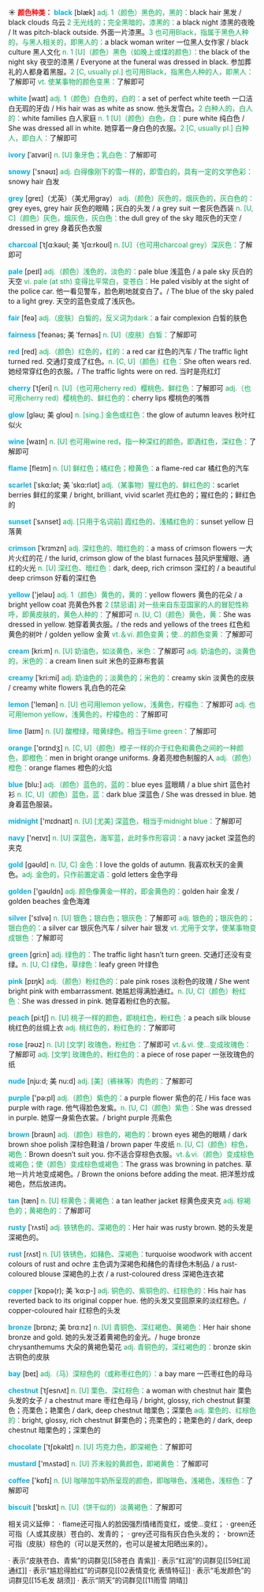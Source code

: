 ☀ <font color="red">**颜色种类：**</font>
<font color="sky blue">**black**</font> [blæk] 
<font color="#00b050">adj. 1（颜色）黑色的，黑的：</font>black hair 黑发 / black clouds 乌云 <font color="#00b050">2 无光线的；完全黑暗的，漆黑的：</font>a black night 漆黑的夜晚 / It was pitch-black outside. 外面一片漆黑。<font color="#00b050">3 也可用Black，指属于黑色人种的，与黑人相关的，即黑人的：</font>a black woman writer 一位黑人女作家 / black culture 黑人文化 <font color="#00b050">n. 1 [U]（颜色）黑色（如晚上或煤的颜色）：</font>the black of the night sky 夜空的漆黑 / Everyone at the funeral was dressed in black. 参加葬礼的人都身着黑服。<font color="#00b050">2 [C, usually pl.] 也可用Black，指黑色人种的人，即黑人：</font>了解即可 <font color="#00b050">vt. 使某事物的颜色变黑：</font>了解即可

<font color="sky blue">**white**</font> [waɪt] 
<font color="#00b050">adj. 1（颜色）白色的，白的：</font>a set of perfect white teeth 一口洁白无瑕的牙齿 / His hair was as white as snow. 他头发雪白。<font color="#00b050">2 白种人的，白人的：</font>white families 白人家庭 <font color="#00b050">n. 1 [U]（颜色）白色，白：</font>pure white 纯白色 / She was dressed all in white. 她穿着一身白色的衣服。<font color="#00b050">2 [C, usually pl.] 白种人，即白人：</font>了解即可
           
<font color="sky blue">**ivory**</font> [ˈaɪvəri]
<font color="#00b050">n. [U] 象牙色；乳白色：</font>了解即可
 
<font color="sky blue">**snowy**</font> ['snəʊɪ] 
<font color="#00b050">adj. 白得像刚下的雪一样的，即雪白的，具有一定的文学色彩：</font>snowy hair 白发

<font color="sky blue">**grey**</font> [ɡreɪ]（尤英）（美尤用gray）
<font color="#00b050">adj.（颜色）灰色的，烟灰色的，灰白色的：</font>grey eyes, grey hair 灰色的眼睛；灰白的头发 / a grey suit 一套灰色西装 <font color="#00b050">n. [U, C]（颜色）灰色，烟灰色，灰白色：</font>the dull grey of the sky 暗灰色的天空 / dressed in grey 身着灰色衣服 
           
<font color="sky blue">**charcoal**</font> [ˈtʃɑ:kəʊl; 美 ˈtʃɑ:rkoʊl]
<font color="#00b050">n. [U]（也可用charcoal grey）深灰色：</font>了解即可

<font color="sky blue">**pale**</font> [peɪl] 
<font color="#00b050">adj.（颜色）浅色的，淡色的：</font>pale blue 浅蓝色 / a pale sky 灰白的天空 <font color="#00b050">vi. pale (at sth) 变得比平常白，变苍白：</font>He paled visibly at the sight of the police car. 他一看见警车，脸色刷地就变白了。/ The blue of the sky paled to a light grey. 天空的蓝色变成了浅灰色。

<font color="sky blue">**fair**</font> [feə] 
<font color="#00b050">adj.（皮肤）白皙的，反义词为dark：</font>a fair complexion 白皙的肤色
           
<font color="sky blue">**fairness**</font> [ˈfeənəs; 美 ˈfernəs]
<font color="#00b050">n. [U]（皮肤）白皙：</font>了解即可

<font color="sky blue">**red**</font> [red] 
<font color="#00b050">adj.（颜色）红色的，红的：</font>a red car 红色的汽车 / The traffic light turned red. 交通灯变成了红色。<font color="#00b050">n. [C, U]（颜色）红色：</font>She often wears red. 她经常穿红色的衣服。/ The traffic lights were on red. 当时是亮红灯
                      
<font color="sky blue">**cherry**</font> [ˈtʃeri]
<font color="#00b050">n. [U]（也可用cherry red）樱桃色、鲜红色：</font>了解即可 <font color="#00b050">adj.（也可用cherry red）樱桃色的、鲜红色的：</font>cherry lips 樱桃色的嘴唇

<font color="sky blue">**glow**</font> [gləʊ; 美 gloʊ]
<font color="#00b050">n. [sing.] 金色或红色：</font>the glow of autumn leaves 秋叶红似火

<font color="sky blue">**wine**</font> [waɪn] 
<font color="#00b050">n. [U] 也可用wine red，指一种深红的颜色，即酒红色，深红色：</font>了解即可

<font color="sky blue">**flame**</font> [fleɪm] 
<font color="#00b050">n. [U] 鲜红色；橘红色；橙黄色：</font>a flame-red car 橘红色的汽车
           
<font color="sky blue">**scarlet**</font> [ˈskɑ:lət; 美 ˈskɑ:rlət]
<font color="#00b050">adj.（某事物）猩红色的、鲜红色的：</font>scarlet berries 鲜红的浆果 / bright, brilliant, vivid scarlet 亮红色的；猩红色的；鲜红色的

<font color="sky blue">**sunset**</font> [ˈsʌnset]
<font color="#00b050">adj. [只用于名词前] 霞红色的、浅橘红色的：</font>sunset yellow 日落黄
           
<font color="sky blue">**crimson**</font> [ˈkrɪmzn]
<font color="#00b050">adj. 深红色的、暗红色的：</font>a mass of crimson flowers 一大片火红的花 / the lurid, crimson glow of the blast furnaces 鼓风炉里耀眼、通红的火光 <font color="#00b050">n. [U] 深红色、暗红色：</font>dark, deep, rich crimson 深红的 / a beautiful deep crimson 好看的深红色     

<font color="sky blue">**yellow**</font> ['jeləʊ] 
<font color="#00b050">adj. 1（颜色）黄色的，黄的：</font>yellow flowers 黄色的花朵 / a bright yellow coat 亮黄色外套 <font color="#00b050">2 [禁忌语] 对一些来自东亚国家的人的冒犯性称呼，即黄皮肤的，黄色人种的：</font>了解即可 <font color="#00b050">n. [U, C]（颜色）黄色，黄：</font>She was dressed in yellow. 她穿着黄衣服。/ the reds and yellows of the trees 红色和黄色的树叶 / golden yellow 金黄 <font color="#00b050">vt.＆vi. 颜色变黄；使…的颜色变黄：</font>了解即可

<font color="sky blue">**cream**</font> [kri:m] 
<font color="#00b050">n. [U] 奶油色，如淡黄色，米色：</font>了解即可 <font color="#00b050">adj. 奶油色的，淡黄色的，米色的：</font>a cream linen suit 米色的亚麻布套装
           
<font color="sky blue">**creamy**</font> [ˈkri:mi]
<font color="#00b050">adj. 奶油色的；淡黄色的；米色的：</font>creamy skin 淡黄色的皮肤 / creamy white flowers 乳白色的花朵

<font color="sky blue">**lemon**</font> ['lemən] 
<font color="#00b050">n. [U] 也可用lemon yellow，浅黄色，柠檬色：</font>了解即可 <font color="#00b050">adj. 也可用lemon yellow，浅黄色的，柠檬色的：</font>了解即可
           
<font color="sky blue">**lime**</font> [laɪm]
<font color="#00b050">n. [U] 酸橙绿，暗黄绿色。相当于lime green：</font>了解即可
 
<font color="sky blue">**orange**</font> ['ɒrɪndӡ] 
<font color="#00b050">n. [C, U]（颜色）橙子一样的介于红色和黄色之间的一种颜色，即橙色：</font>men in bright orange uniforms. 身着亮橙色制服的人 <font color="#00b050">adj.（颜色）橙色：</font>orange flames 橙色的火焰

<font color="sky blue">**blue**</font> [blu:] 
<font color="#00b050">adj.（颜色）蓝色的，蓝的：</font>blue eyes 蓝眼睛 / a blue shirt 蓝色衬衫 <font color="#00b050">n. [C, U]（颜色）蓝色，蓝：</font>dark blue 深蓝色 / She was dressed in blue. 她身着蓝色服装。

<font color="sky blue">**midnight**</font> ['mɪdnaɪt] 
<font color="#00b050">n. [U] [尤美] 深蓝色，相当于midnight blue：</font>了解即可

<font color="sky blue">**navy**</font> ['neɪvɪ] 
<font color="#00b050">n. [U] 深蓝色，海军蓝，此时多作形容词：</font>a navy jacket 深蓝色的夹克

<font color="sky blue">**gold**</font> [ɡəʊld] 
<font color="#00b050">n. [U, C] 金色：</font>I love the golds of autumn. 我喜欢秋天的金黄色。<font color="#00b050">adj. 金色的，只作前置定语：</font>gold letters 金色字母

<font color="sky blue">**golden**</font> ['ɡəʊldn] 
<font color="#00b050">adj. 颜色像黄金一样的，即金黄色的：</font>golden hair 金发 / golden beaches 金色海滩

<font color="sky blue">**silver**</font> ['sɪlvə] 
<font color="#00b050">n. [U] 银色；银白色；银灰色：</font>了解即可 <font color="#00b050">adj. 银色的；银灰色的；银白色的：</font>a silver car 银灰色汽车 / silver hair 银发 <font color="#00b050">vt. 尤用于文学，使某事物变成银色：</font>了解即可

<font color="sky blue">**green**</font> [ɡri:n] 
<font color="#00b050">adj. 绿色的：</font>The traffic light hasn’t turn green. 交通灯还没有变绿。<font color="#00b050">n. [U, C] 绿色，草绿色：</font>leafy green 叶绿色

<font color="sky blue">**pink**</font> [pɪŋk] 
<font color="#00b050">adj.（颜色）粉红色的：</font>pale pink roses 淡粉色的玫瑰 / She went bright pink with embarrassment. 她尴尬得满脸通红。<font color="#00b050">n. [U, C]（颜色）粉红色：</font>She was dressed in pink. 她穿着粉红色的衣服。

<font color="sky blue">**peach**</font> [pi:tʃ] 
<font color="#00b050">n. [U] 桃子一样的颜色，即桃红色，粉红色：</font>a peach silk blouse 桃红色的丝绸上衣 <font color="#00b050">adj. 桃红色的，粉红色的：</font>了解即可

<font color="sky blue">**rose**</font> [rəʊz] 
<font color="#00b050">n. [U] [文学] 玫瑰色，粉红色：</font>了解即可 <font color="#00b050">vt.＆vi. 使…变成玫瑰色：</font>了解即可 <font color="#00b050">adj. [文学] 玫瑰色的，粉红色的：</font>a piece of rose paper 一张玫瑰色的纸
           
<font color="sky blue">**nude**</font> [nju:d; 美 nu:d]
<font color="#00b050">adj. [美]（裤袜等）肉色的：</font>了解即可

<font color="sky blue">**purple**</font> ['pə:pl] 
<font color="#00b050">adj.（颜色）紫色的：</font>a purple flower 紫色的花 / His face was purple with rage. 他气得脸色发紫。<font color="#00b050">n. [U, C]（颜色）紫色：</font>She was dressed in purple. 她穿一身紫色衣裳。/ bright purple 亮紫色

<font color="sky blue">**brown**</font> [braʊn] 
<font color="#00b050">adj.（颜色）棕色的，褐色的：</font>brown eyes 褐色的眼睛 / dark brown shoe polish 深棕色鞋油 / brown paper 牛皮纸 <font color="#00b050">n. [U, C]（颜色）棕色，褐色：</font>Brown doesn’t suit you. 你不适合穿棕色衣服。<font color="#00b050">vt.＆vi.（颜色）变成棕色或褐色；使（颜色）变成棕色或褐色：</font>The grass was browning in patches. 草地一片片地变成褐色。/ Brown the onions before adding the meat. 把洋葱炒成褐色，然后放进肉。
                      
<font color="sky blue">**tan**</font> [tæn]
<font color="#00b050">n. [U] 棕黄色；黄褐色：</font>a tan leather jacket 棕黄色皮夹克 <font color="#00b050">adj. 棕褐色的；黄褐色的：</font>了解即可

<font color="sky blue">**rusty**</font> [ˈrʌsti]
<font color="#00b050">adj. 铁锈色的、深褐色的：</font>Her hair was rusty brown. 她的头发是深褐色的。
           
<font color="sky blue">**rust**</font> [rʌst]
<font color="#00b050">n. [U] 铁锈色，如赭色、深褐色：</font>turquoise woodwork with accent colours of rust and ochre 主色调为深褐色和赭色的青绿色木制品 / a rust-coloured blouse 深褐色的上衣 / a rust-coloured dress 深褐色连衣裙

<font color="sky blue">**copper**</font> [ˈkɒpə(r); 美 ˈkɑ:p-]
<font color="#00b050">adj. 铜色的、紫铜色的、红棕色的：</font>His hair has reverted back to its original copper hue. 他的头发又变回原来的淡红棕色。/ copper-coloured hair 红棕色的头发
           
<font color="sky blue">**bronze**</font> [brɒnz; 美 brɑ:nz]
<font color="#00b050">n. [U] 青铜色、深红褐色、黄褐色：</font>Her hair shone bronze and gold. 她的头发泛着黄褐色的金光。/ huge bronze chrysanthemums 大朵的黄褐色菊花 <font color="#00b050">adj. 青铜色的，深红褐色的：</font>bronze skin 古铜色的皮肤

<font color="sky blue">**bay**</font> [beɪ] 
<font color="#00b050">adj.（马）深棕色的（或称枣红色的）：</font>a bay mare 一匹枣红色的母马
           
<font color="sky blue">**chestnut**</font> [ˈtʃesnʌt]
<font color="#00b050">n. [U] 栗色、深红棕色：</font>a woman with chestnut hair 栗色头发的女子 / a chestnut mare 枣红色母马 / bright, glossy, rich chestnut 鲜栗色；亮栗色；艳栗色 / dark, deep chestnut 暗栗色；深栗色 <font color="#00b050">adj. 栗色的、红棕色的：</font>bright, glossy, rich chestnut 鲜栗色的；亮栗色的；艳栗色的 / dark, deep chestnut 暗栗色的；深栗色的

<font color="sky blue">**chocolate**</font> ['tʃɒkəlɪt] 
<font color="#00b050">n. [U] 巧克力色，即深褐色：</font>了解即可

<font color="sky blue">**mustard**</font> ['mʌstəd] 
<font color="#00b050">n. [U] 芥末般的黄颜色，即褐黄色：</font>了解即可

<font color="sky blue">**coffee**</font> ['kɒfɪ] 
<font color="#00b050">n. [U] 咖啡加牛奶所呈现的颜色，即咖啡色，浅褐色，浅棕色：</font>了解即可

<font color="sky blue">**biscuit**</font> ['bɪskɪt] 
<font color="#00b050">n. [U]（饼干似的）淡黄褐色：</font>了解即可

相关词义延伸：
· flame还可指人的脸因强烈情绪而变红，或使…变红；
· green还可指（人或其皮肤）苍白的、发青的；
· grey还可指有灰白色头发的；
· brown还可指（皮肤）棕色的（可以是天然的，也可以是被太阳晒出来的）。

· 表示“皮肤苍白、青紫”的词群见[[58苍白 青紫]]
· 表示“红润”的词群见[[59红润 通红]]
· 表示“尴尬得脸红”的词群见[[02表情变化 表情特征]]
· 表示“毛发颜色”的词群见[[15毛发 胡须]]
· 表示“阴天”的词群见[[11雨雪 阴晴]]
